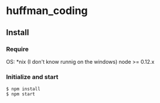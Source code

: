 # huffman_coding

## Install

### Require

OS: *nix (I don't know runnig on the windows)
node >= 0.12.x

### Initialize and start

```
$ npm install
$ npm start
```
